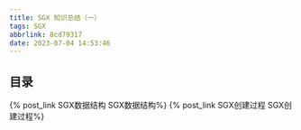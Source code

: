 ```yaml
---
title: SGX 知识总结（一）
tags: SGX
abbrlink: 8cd79317
date: 2023-07-04 14:53:46
---
```


## 目录

<!-- more -->


{% post_link SGX数据结构 SGX数据结构%}
{% post_link SGX创建过程 SGX创建过程%}
